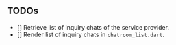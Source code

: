 ## TODOs 
  - [] Retrieve list of inquiry chats of the service provider.
  - [] Render list of inquiry chats in `chatroom_list.dart`.
